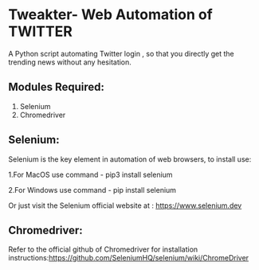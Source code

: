# Tweakter- Web Automation of TWITTER
A Python script automating Twitter login , so that you directly get the trending news without any hesitation.

## Modules Required:
1. Selenium 
2. Chromedriver

## Selenium:
Selenium is the key element in automation of web browsers, to install use:

1.For MacOS use command - pip3 install selenium

2.For Windows use command - pip install selenium

Or just visit the Selenium official website at : https://www.selenium.dev

## Chromedriver:
Refer to the official github of Chromedriver for installation instructions:https://github.com/SeleniumHQ/selenium/wiki/ChromeDriver

